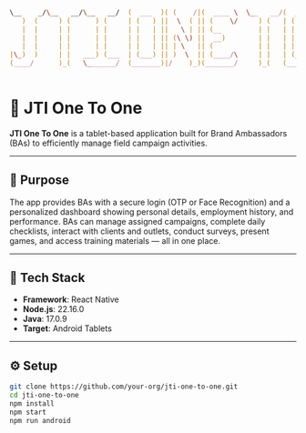 ```zsh
   
\__    _/\__   __/\__   __/  (  ___  )( (    /|(  ____ \  \__   __/(  ___  )  (  ___  )( (    /|(  ____ \
   )  (     ) (      ) (     | (   ) ||  \  ( || (    \/     ) (   | (   ) |  | (   ) ||  \  ( || (    \/
   |  |     | |      | |     | |   | ||   \ | || (__         | |   | |   | |  | |   | ||   \ | || (__    
   |  |     | |      | |     | |   | || (\ \) ||  __)        | |   | |   | |  | |   | || (\ \) ||  __)   
   |  |     | |      | |     | |   | || | \   || (           | |   | |   | |  | |   | || | \   || (      
|\_)  )     | |   ___) (___  | (___) || )  \  || (____/\     | |   | (___) |  | (___) || )  \  || (____/\
(____/      )_(   \_______/  (_______)|/    )_)(_______/     )_(   (_______)  (_______)|/    )_)(_______/
                                                                                                         

```

# 📱 JTI One To One

**JTI One To One** is a tablet-based application built for Brand Ambassadors (BAs) to efficiently manage field campaign activities.

---

## 🚀 Purpose

The app provides BAs with a secure login (OTP or Face Recognition) and a personalized dashboard showing personal details, employment history, and performance. BAs can manage assigned campaigns, complete daily checklists, interact with clients and outlets, conduct surveys, present games, and access training materials — all in one place.

---

## 🔧 Tech Stack

- **Framework**: React Native  
- **Node.js**: 22.16.0  
- **Java**: 17.0.9  
- **Target**: Android Tablets

---

## ⚙️ Setup

```bash
git clone https://github.com/your-org/jti-one-to-one.git
cd jti-one-to-one
npm install
npm start
npm run android

```